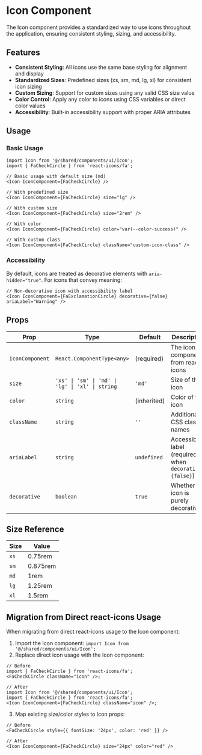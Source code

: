 # Icon Component

The Icon component provides a standardized way to use icons throughout the application, ensuring consistent styling, sizing, and accessibility.

## Features

- **Consistent Styling**: All icons use the same base styling for alignment and display
- **Standardized Sizes**: Predefined sizes (xs, sm, md, lg, xl) for consistent icon sizing
- **Custom Sizing**: Support for custom sizes using any valid CSS size value
- **Color Control**: Apply any color to icons using CSS variables or direct color values
- **Accessibility**: Built-in accessibility support with proper ARIA attributes

## Usage

### Basic Usage

```tsx
import Icon from '@/shared/components/ui/Icon';
import { FaCheckCircle } from 'react-icons/fa';

// Basic usage with default size (md)
<Icon IconComponent={FaCheckCircle} />

// With predefined size
<Icon IconComponent={FaCheckCircle} size="lg" />

// With custom size
<Icon IconComponent={FaCheckCircle} size="2rem" />

// With color
<Icon IconComponent={FaCheckCircle} color="var(--color-success)" />

// With custom class
<Icon IconComponent={FaCheckCircle} className="custom-icon-class" />
```

### Accessibility

By default, icons are treated as decorative elements with `aria-hidden="true"`. For icons that convey meaning:

```tsx
// Non-decorative icon with accessibility label
<Icon IconComponent={FaExclamationCircle} decorative={false} ariaLabel="Warning" />
```

## Props

| Prop            | Type                                             | Default     | Description                                              |
| --------------- | ------------------------------------------------ | ----------- | -------------------------------------------------------- |
| `IconComponent` | `React.ComponentType<any>`                       | (required)  | The icon component from react-icons                      |
| `size`          | `'xs' \| 'sm' \| 'md' \| 'lg' \| 'xl' \| string` | `'md'`      | Size of the icon                                         |
| `color`         | `string`                                         | (inherited) | Color of the icon                                        |
| `className`     | `string`                                         | `''`        | Additional CSS class names                               |
| `ariaLabel`     | `string`                                         | `undefined` | Accessibility label (required when `decorative={false}`) |
| `decorative`    | `boolean`                                        | `true`      | Whether the icon is purely decorative                    |

## Size Reference

| Size | Value    |
| ---- | -------- |
| `xs` | 0.75rem  |
| `sm` | 0.875rem |
| `md` | 1rem     |
| `lg` | 1.25rem  |
| `xl` | 1.5rem   |

## Migration from Direct react-icons Usage

When migrating from direct react-icons usage to the Icon component:

1. Import the Icon component: `import Icon from '@/shared/components/ui/Icon';`
2. Replace direct icon usage with the Icon component:

```tsx
// Before
import { FaCheckCircle } from 'react-icons/fa';
<FaCheckCircle className="icon" />;

// After
import Icon from '@/shared/components/ui/Icon';
import { FaCheckCircle } from 'react-icons/fa';
<Icon IconComponent={FaCheckCircle} className="icon" />;
```

3. Map existing size/color styles to Icon props:

```tsx
// Before
<FaCheckCircle style={{ fontSize: '24px', color: 'red' }} />

// After
<Icon IconComponent={FaCheckCircle} size="24px" color="red" />
```
